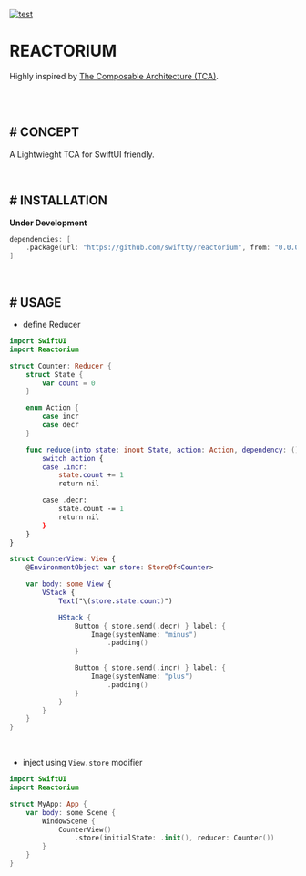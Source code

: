 [![test](https://github.com/swiftty/reactorium/actions/workflows/test.yml/badge.svg)](https://github.com/swiftty/reactorium/actions/workflows/test.yml)

# REACTORIUM

Highly inspired by [The Composable Architecture (TCA)](https://github.com/pointfreeco/swift-composable-architecture).

<br />
<br />

## # CONCEPT

A Lightwieght TCA for SwiftUI friendly.

<br />

## # INSTALLATION

**Under Development**

```swift
dependencies: [
    .package(url: "https://github.com/swiftty/reactorium", from: "0.0.0")
]
```

<br />

## # USAGE

- define Reducer

```swift
import SwiftUI
import Reactorium

struct Counter: Reducer {
    struct State {
        var count = 0
    }

    enum Action {
        case incr
        case decr
    }

    func reduce(into state: inout State, action: Action, dependency: ()) -> Effect<Action> {
        switch action {
        case .incr:
            state.count += 1
            return nil

        case .decr:
            state.count -= 1
            return nil
        }
    }
}

struct CounterView: View {
    @EnvironmentObject var store: StoreOf<Counter>

    var body: some View {
        VStack {
            Text("\(store.state.count)")

            HStack {
                Button { store.send(.decr) } label: {
                    Image(systemName: "minus")
                        .padding()
                }

                Button { store.send(.incr) } label: {
                    Image(systemName: "plus")
                        .padding()
                }
            }
        }
    }
}
```

<br />

- inject using `View.store` modifier

```swift
import SwiftUI
import Reactorium

struct MyApp: App {
    var body: some Scene {
        WindowScene {
            CounterView()
                .store(initialState: .init(), reducer: Counter())
        }
    }
}
```

<br />